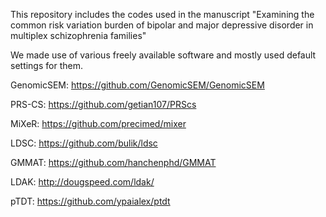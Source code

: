 This repository includes the codes used in the manuscript "Examining the common risk variation burden of bipolar and major depressive disorder in multiplex schizophrenia families"

We made use of various freely available software and mostly used default settings for them.

GenomicSEM: https://github.com/GenomicSEM/GenomicSEM

PRS-CS: https://github.com/getian107/PRScs

MiXeR: https://github.com/precimed/mixer

LDSC: https://github.com/bulik/ldsc

GMMAT: https://github.com/hanchenphd/GMMAT

LDAK: http://dougspeed.com/ldak/

pTDT: https://github.com/ypaialex/ptdt
